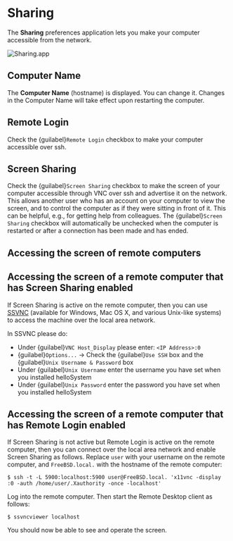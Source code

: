 # Sharing

The __Sharing__ preferences application lets you make your computer accessible from the network.

![Sharing.app](https://pbs.twimg.com/media/EoK8buxXYAIdtvJ?format=png)

## Computer Name

The __Computer Name__ (hostname) is displayed. You can change it. Changes in the Computer Name will take effect upon restarting the computer.

## Remote Login

Check the {guilabel}`Remote Login` checkbox to make your computer accessible over ssh.

## Screen Sharing

Check the {guilabel}`Screen Sharing` checkbox to make the screen of your computer accessible through VNC over ssh and advertise it on the network. This allows another user who has an account on your computer to view the screen, and to control the computer as if they were sitting in front of it. This can be helpful, e.g., for getting help from colleagues. The {guilabel}`Screen Sharing` checkbox will automatically be unchecked when the computer is restarted or after a connection has been made and has ended.

## Accessing the screen of remote computers

## Accessing the screen of a remote computer that has Screen Sharing enabled

If Screen Sharing is active on the remote computer, then you can use [SSVNC](http://www.karlrunge.com/x11vnc/ssvnc.html) (available for Windows, Mac OS X, and various Unix-like systems) to access the machine over the local area network.

In SSVNC please do: 

* Under {guilabel}`VNC Host_Display` please enter: `<IP Address>:0`
* {guilabel}`Options...` -> Check the {guilabel}`Use SSH` box and the {guilabel}`Unix Username & Password` box
* Under {guilabel}`Unix Username` enter the username you have set when you installed helloSystem
* Under {guilabel}`Unix Password` enter the password you have set when you installed helloSystem

## Accessing the screen of a remote computer that has Remote Login enabled

If Screen Sharing is not active but Remote Login is active on the remote computer, then you can connect over the local area network and enable Screen Sharing as follows. Replace `user` with your username on the remote computer, and `FreeBSD.local.` with the hostname of the remote computer:

```console
$ ssh -t -L 5900:localhost:5900 user@FreeBSD.local. 'x11vnc -display :0 -auth /home/user/.Xauthority -once -localhost'
```

Log into the remote computer. Then start the Remote Desktop client as follows:

```console
$ ssvncviewer localhost
```

You should now be able to see and operate the screen.
